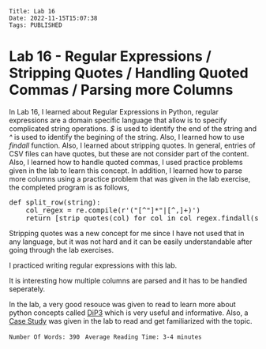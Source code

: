    Title: Lab 16
    Date: 2022-11-15T15:07:38
    Tags: PUBLISHED

Lab 16 - Regular Expressions / Stripping Quotes / Handling Quoted Commas / Parsing more Columns
================================================================================================

<p>
In Lab 16, I learned about Regular Expressions in Python, regular expressions are a domain specific language that allow is to specify complicated string operations. <i>$</i> is used to identify the end of the string and <i>^</i> is used to identify the begining of the string. Also, I learned how to use <i>findall</i> function. Also, I learned about stripping quotes. In general, entries of CSV files can have quotes, but these are not consider part of the content. Also, I learned how to handle quoted commas, I used practice problems given in the lab to learn this concept. In addition, I learned how to parse more columns using a practice problem that was given in the lab exercise, the completed program is as follows,
</p>
<pre>
def split_row(string):
	col_regex = re.compile(r'("[^"]*"|[^,]+)')
	return [strip_quotes(col) for col in col_regex.findall(string) ]
</pre>
<p>
Stripping quotes was a new concept for me since I have not used that in any language, but it was not hard and it can be easily understandable after going through the lab exercises.
</p>
<p>
I practiced writing regular expressions with this lab.
</p>
<p>
It is interesting how multiple columns are parsed and it has to be handled seperately.
</p>
<p>
In the lab, a very good resouce was given to read to learn more about python concepts called <a href="http://www.cs.unb.ca/~bremner/teaching/cs2613/books/diveintopython3/your-first-python-program.html#divingin">DiP3</a> which is very useful and informative. Also, a  <a href="http://www.cs.unb.ca/~bremner/teaching/cs2613/books/diveintopython3/regular-expressions.html#streetaddresses">Case Study</a> was given in the lab to read and get familiarized with the topic. 
</p>

```Number Of Words: 390 ```
```Average Reading Time: 3-4 minutes```

<!-- more -->

